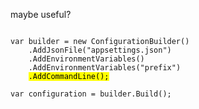 maybe useful?
<pre><code class="cs" data-trim data-noescape>
var builder = new ConfigurationBuilder()
    .AddJsonFile("appsettings.json")
    .AddEnvironmentVariables()
    .AddEnvironmentVariables("prefix")
    <mark>.AddCommandLine();</mark>

var configuration = builder.Build();
</code></pre>